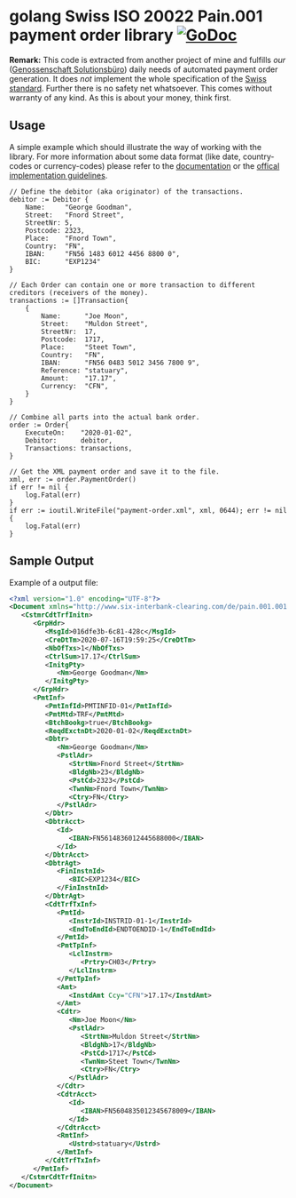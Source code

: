 # golang Swiss ISO 20022 Pain.001 payment order library [![GoDoc](https://godoc.org/github.com/72nd/go-iso20022-pain001?status.svg)](https://godoc.org/github.com/72nd/go-iso20022-pain001)

**Remark:** This code is extracted from another project of mine and fulfills _our_ ([Genossenschaft Solutionsbüro](https://buero.io)) daily needs of automated payment order generation. It does _not_ implement the whole specification of the [Swiss standard](https://www.six-group.com/interbank-clearing/dam/downloads/en/standardization/iso/swiss-recommendations/implementation-guidelines-ct.pdf). Further there is no safety net whatsoever. This comes without warranty of any kind. As this is about your money, think first. 

## Usage

A simple example which should illustrate the way of working with the library. For more information about some data format (like date, country-codes or currency-codes) please refer to the [documentation](https://godoc.org/github.com/72nd/go-iso20022-pain001) or the [offical implementation guidelines](https://www.six-group.com/interbank-clearing/dam/downloads/en/standardization/iso/swiss-recommendations/implementation-guidelines-ct.pdf).

```golang
// Define the debitor (aka originator) of the transactions.
debitor := Debitor {
	Name:     "George Goodman",
	Street:   "Fnord Street",
	StreetNr: 5,
	Postcode: 2323,
	Place:    "Fnord Town",
	Country:  "FN",
	IBAN:     "FN56 1483 6012 4456 8800 0",
	BIC:      "EXP1234"
}

// Each Order can contain one or more transaction to different creditors (receivers of the money).
transactions := []Transaction{
	{
		Name:      "Joe Moon",
		Street:    "Muldon Street",
		StreetNr:  17,
		Postcode:  1717,
		Place:     "Steet Town",
		Country:   "FN",
		IBAN:      "FN56 0483 5012 3456 7800 9",
		Reference: "statuary",
		Amount:    "17.17",
		Currency:  "CFN",
	}
}

// Combine all parts into the actual bank order.
order := Order{
	ExecuteOn:    "2020-01-02",
	Debitor:      debitor,
	Transactions: transactions,
}

// Get the XML payment order and save it to the file.
xml, err := order.PaymentOrder()
if err != nil {
	log.Fatal(err)
}
if err := ioutil.WriteFile("payment-order.xml", xml, 0644); err != nil {
	log.Fatal(err)
}
```


## Sample Output

Example of a output file:

```xml
<?xml version="1.0" encoding="UTF-8"?>
<Document xmlns="http://www.six-interbank-clearing.com/de/pain.001.001.03.ch.02.xsd" xmlns:xsi="http://www.w3.org/2001/XMLSchema-instance" xsi:schemaLocation="http://www.six-interbank-clearing.com/de/pain.001.001.03.ch.02.xsd  pain.001.001.03.ch.02.xsd">
   <CstmrCdtTrfInitn>
      <GrpHdr>
         <MsgId>016dfe3b-6c81-428c</MsgId>
         <CreDtTm>2020-07-16T19:59:25</CreDtTm>
         <NbOfTxs>1</NbOfTxs>
         <CtrlSum>17.17</CtrlSum>
         <InitgPty>
            <Nm>George Goodman</Nm>
         </InitgPty>
      </GrpHdr>
      <PmtInf>
         <PmtInfId>PMTINFID-01</PmtInfId>
         <PmtMtd>TRF</PmtMtd>
         <BtchBookg>true</BtchBookg>
         <ReqdExctnDt>2020-01-02</ReqdExctnDt>
         <Dbtr>
            <Nm>George Goodman</Nm>
            <PstlAdr>
               <StrtNm>Fnord Street</StrtNm>
               <BldgNb>23</BldgNb>
               <PstCd>2323</PstCd>
               <TwnNm>Fnord Town</TwnNm>
               <Ctry>FN</Ctry>
            </PstlAdr>
         </Dbtr>
         <DbtrAcct>
            <Id>
               <IBAN>FN5614836012445688000</IBAN>
            </Id>
         </DbtrAcct>
         <DbtrAgt>
            <FinInstnId>
               <BIC>EXP1234</BIC>
            </FinInstnId>
         </DbtrAgt>
         <CdtTrfTxInf>
            <PmtId>
               <InstrId>INSTRID-01-1</InstrId>
               <EndToEndId>ENDTOENDID-1</EndToEndId>
            </PmtId>
            <PmtTpInf>
               <LclInstrm>
                  <Prtry>CH03</Prtry>
               </LclInstrm>
            </PmtTpInf>
            <Amt>
               <InstdAmt Ccy="CFN">17.17</InstdAmt>
            </Amt>
            <Cdtr>
               <Nm>Joe Moon</Nm>
               <PstlAdr>
                  <StrtNm>Muldon Street</StrtNm>
                  <BldgNb>17</BldgNb>
                  <PstCd>1717</PstCd>
                  <TwnNm>Steet Town</TwnNm>
                  <Ctry>FN</Ctry>
               </PstlAdr>
            </Cdtr>
            <CdtrAcct>
               <Id>
                  <IBAN>FN5604835012345678009</IBAN>
               </Id>
            </CdtrAcct>
            <RmtInf>
               <Ustrd>statuary</Ustrd>
            </RmtInf>
         </CdtTrfTxInf>
      </PmtInf>
   </CstmrCdtTrfInitn>
</Document>
```

